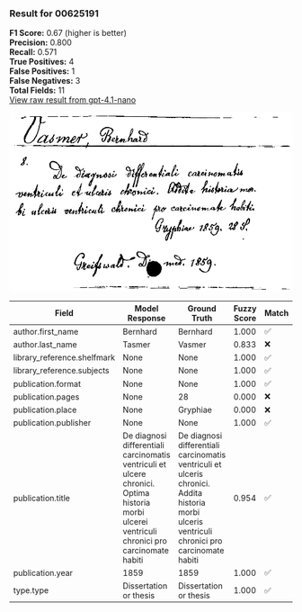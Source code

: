 ### Result for 00625191
**F1 Score:** 0.67 (higher is better)<br>**Precision:** 0.800<br>**Recall:** 0.571<br>**True Positives:** 4<br>**False Positives:** 1<br>**False Negatives:** 3<br>**Total Fields:** 11<br>[View raw result from gpt-4.1-nano](https://github.com/RISE-UNIBAS/humanities_data_benchmark/blob/main/results/2025-09-02/T0162/request_T0162_00625191.json)

<img src="https://github.com/RISE-UNIBAS/humanities_data_benchmark/blob/main/benchmarks/zettelkatalog/images/00625191.jpg?raw=true" alt="00625191" width="600px">

| Field | Model Response | Ground Truth | Fuzzy Score | Match |
|-------|----------------|--------------|-------------|-------|
| author.first_name | Bernhard | Bernhard | 1.000 | ✅ |
| author.last_name | Tasmer | Vasmer | 0.833 | ❌ |
| library_reference.shelfmark | None | None | 1.000 | ✅ |
| library_reference.subjects | None | None | 1.000 | ✅ |
| publication.format | None | None | 1.000 | ✅ |
| publication.pages | None | 28 | 0.000 | ❌ |
| publication.place | None | Gryphiae | 0.000 | ❌ |
| publication.publisher | None | None | 1.000 | ✅ |
| publication.title | De diagnosi differentiali carcinomatis ventriculi et ulcere chronici. Optima historia morbi ulcerei ventriculi chronici pro carcinomate habiti | De diagnosi differentiali carcinomatis ventriculi et ulceris chronici. Addita historia morbi ulceris ventriculi chronici pro carcinomate habiti | 0.954 | ✅ |
| publication.year | 1859 | 1859 | 1.000 | ✅ |
| type.type | Dissertation or thesis | Dissertation or thesis | 1.000 | ✅ |
